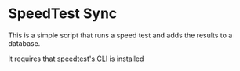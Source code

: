 # SpeedTest Sync

This is a simple script that runs a speed test and adds the results to a database.

It requires that [speedtest's CLI](https://www.speedtest.net/apps/cli) is installed
